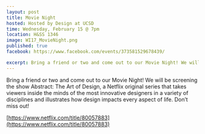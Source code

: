 ```yaml
---
layout: post
title: Movie Night
hosted: Hosted by Design at UCSD
time: Wednesday, February 15 @ 7pm
location: H&SS 1346
image: WI17_MovieNight.png
published: true
facebook: https://www.facebook.com/events/373581529678439/

excerpt: Bring a friend or two and come out to our Movie Night! We will be screening the show Abstract&#58; The Art of Design, a Netflix original series that takes viewers inside the minds of the most innovative designers in a variety of disciplines and illustrates how design impacts every aspect of life. Don’t miss out!
---
```

Bring a friend or two and come out to our Movie Night! We will be screening the show Abstract: The Art of Design, a Netflix original series that takes viewers inside the minds of the most innovative designers in a variety of disciplines and illustrates how design impacts every aspect of life. Don’t miss out!

[https://www.netflix.com/title/80057883](https://www.netflix.com/title/80057883)